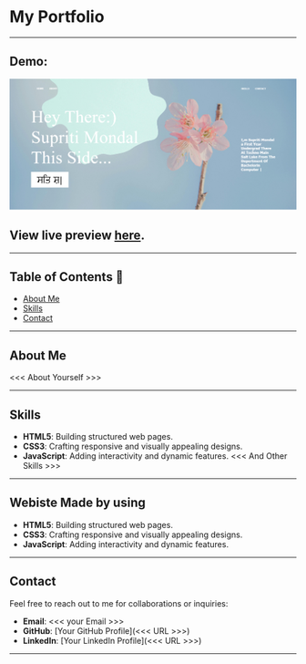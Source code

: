 # My Portfolio

---

## Demo:

![Portfolio Screenshot](/image.png)

## View live preview [here](https://swarspark.github.io/Hactoberfest-My-Portfolio/).

---

## Table of Contents :scroll:

- [About Me](#about-me)
- [Skills](#skills)
- [Contact](#contact)

---

## About Me

<<< About Yourself >>>

---

## Skills

- **HTML5**: Building structured web pages.
- **CSS3**: Crafting responsive and visually appealing designs.
- **JavaScript**: Adding interactivity and dynamic features.
<<< And Other Skills >>>

---

## Webiste Made by using

- **HTML5**: Building structured web pages.
- **CSS3**: Crafting responsive and visually appealing designs.
- **JavaScript**: Adding interactivity and dynamic features.

---

## Contact

Feel free to reach out to me for collaborations or inquiries:

- **Email**: <<< your Email >>>
- **GitHub**: [Your GitHub Profile](<<< URL >>>)
- **LinkedIn**: [Your LinkedIn Profile](<<< URL >>>)

---
